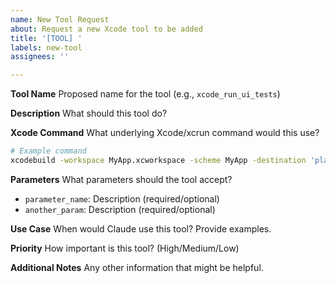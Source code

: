 ```yaml
---
name: New Tool Request
about: Request a new Xcode tool to be added
title: '[TOOL] '
labels: new-tool
assignees: ''

---
```


**Tool Name**
Proposed name for the tool (e.g., `xcode_run_ui_tests`)

**Description**
What should this tool do?

**Xcode Command**
What underlying Xcode/xcrun command would this use?
```bash
# Example command
xcodebuild -workspace MyApp.xcworkspace -scheme MyApp -destination 'platform=iOS Simulator,name=iPhone 15' test
```

**Parameters**
What parameters should the tool accept?
- `parameter_name`: Description (required/optional)
- `another_param`: Description (required/optional)

**Use Case**
When would Claude use this tool? Provide examples.

**Priority**
How important is this tool? (High/Medium/Low)

**Additional Notes**
Any other information that might be helpful.